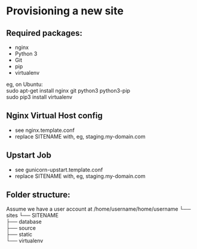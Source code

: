 Provisioning a new site
=======================

## Required packages:
* nginx
* Python 3
* Git
* pip
* virtualenv

eg, on Ubuntu:    
sudo apt-get install nginx git python3 python3-pip    
sudo pip3 install virtualenv

## Nginx Virtual Host config
* see nginx.template.conf
* replace SITENAME with, eg, staging.my-domain.com

## Upstart Job
* see gunicorn-upstart.template.conf
* replace SITENAME with, eg, staging.my-domain.com

## Folder structure:
Assume we have a user account at /home/username/home/username
└── sites
    └── SITENAME         
        ├── database         
        ├── source         
        ├── static         
        └── virtualenv
